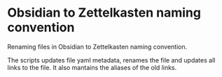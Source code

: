 # Obsidian to Zettelkasten naming convention

Renaming files in Obsidian to Zettelkasten naming convention. 

The scripts updates file yaml metadata, renames the file and updates all links to the file. It also mantains the aliases of the old links.


